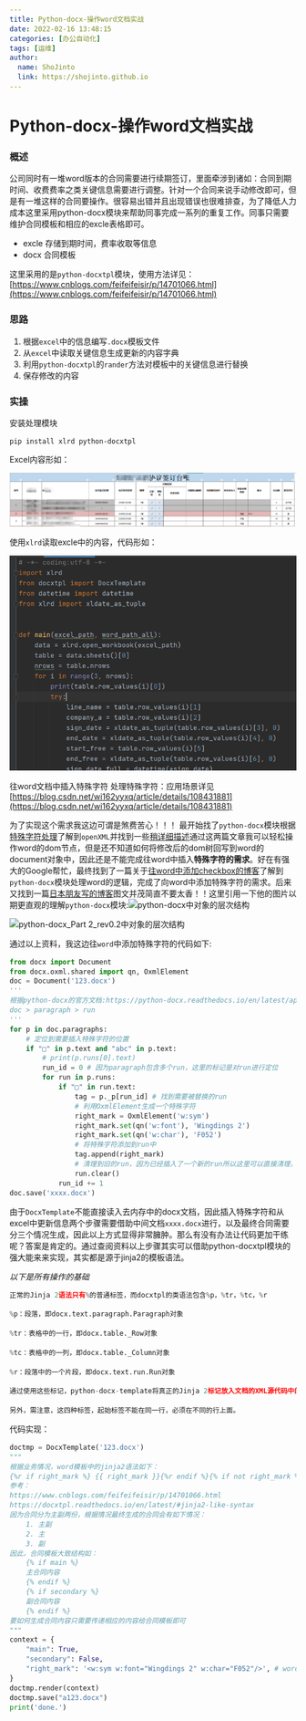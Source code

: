 ```yaml
---
title: Python-docx-操作word文档实战
date: 2022-02-16 13:48:15
categories: [办公自动化]
tags: [运维]
author: 
  name: ShoJinto
  link: https://shojinto.github.io
---
```


# Python-docx-操作word文档实战

### 概述

公司同时有一堆word版本的合同需要进行续期签订，里面牵涉到诸如：合同到期时间、收费费率之类关键信息需要进行调整。针对一个合同来说手动修改即可，但是有一堆这样的合同要操作。很容易出错并且出现错误也很难排查，为了降低人力成本这里采用python-docx模块来帮助同事完成一系列的重复工作。同事只需要维护合同模板和相应的excle表格即可。

- excle 存储到期时间，费率收取等信息
- docx 合同模板

这里采用的是`python-docxtpl`模块，使用方法详见：[https://www.cnblogs.com/feifeifeisir/p/14701066.html](https://www.cnblogs.com/feifeifeisir/p/14701066.html)

### 思路

1. 根据`excel`中的信息编写`.docx`模板文件
2. 从`excel`中读取关键信息生成更新的内容字典
3. 利用`python-docxtpl`的`rander`方法对模板中的关键信息进行替换
4. 保存修改的内容

### 实操

安装处理模块
```shell
pip install xlrd python-docxtpl
```

Excel内容形如：

![image-20220216140801797](../images/image-20220216140801797.png)

使用`xlrd`读取excle中的内容，代码形如：

![image-20220216141425332](../images/image-20220216141425332.png)


往word文档中插入特殊字符
处理特殊字符：应用场景详见[https://blog.csdn.net/wi162yyxq/article/details/108431881](https://blog.csdn.net/wi162yyxq/article/details/108431881)

为了实现这个需求我这边可谓是煞费苦心！！！
最开始找了`python-docx`模块根据[特殊字符处理](https://blog.csdn.net/wi162yyxq/article/details/108431881)了解到`openXML`并找到一些[稍详细描述](https://blog.csdn.net/liuqixuan1994/article/details/104486600/)通过这两篇文章我可以轻松操作word的dom节点，但是还不知道如何将修改后的dom树回写到word的document对象中，因此还是不能完成往word中插入**特殊字符的需求**。好在有强大的Google帮忙，最终找到了一篇关于[往word中添加checkbox的博客](http://jike.in/?qa=1146252/xml-how-can-i-insert-a-checkbox-form-into-a-docx-file-using-python-docx)了解到`python-docx`模块处理word的逻辑，完成了向word中添加特殊字符的需求。后来又找到一篇[日本朋友写的博客](https://www.shibutan-bloomers.com/python_library_python-docx/2247/)图文并茂简直不要太香！！这里引用一下他的图片以期更直观的理解`python-docx`模块:![python-docx中对象的层次结构](https://www.shibutan-bloomers.com/wp-content/uploads/2021/04/f087c8ef7ec4914ce8af442ffa893eb6-1024x677.png)

![python-docx_Part 2_rev0.2中对象的层次结构](https://www.shibutan-bloomers.com/wp-content/uploads/2021/10/70b6f3266827ddafc897ee4276c69bd5.png)

通过以上资料，我这边往`word`中添加特殊字符的代码如下:
```python
from docx import Document
from docx.oxml.shared import qn, OxmlElement
doc = Document('123.docx')
'''
根据python-docx的官方文档:https://python-docx.readthedocs.io/en/latest/api/text.html#paragraph-objects
doc > paragraph > run
'''
for p in doc.paragraphs:
    # 定位到需要插入特殊字符的位置
    if "□" in p.text and "abc" in p.text:
        # print(p.runs[0].text)
        run_id = 0 # 因为paragraph包含多个run，这里的标记是对run进行定位
        for run in p.runs:
            if "□" in run.text:
                tag = p._p[run_id] # 找到需要被替换的run
                # 利用OxmlElement生成一个特殊字符
                right_mark = OxmlElement('w:sym')
                right_mark.set(qn('w:font'), 'Wingdings 2')
                right_mark.set(qn('w:char'), 'F052')
                # 将特殊字符添加到run中
                tag.append(right_mark)
                # 清理到旧的run，因为已经插入了一个新的run所以这里可以直接清理，以达到替换的效果
                run.clear()
            run_id += 1
doc.save('xxxx.docx')
```
由于`DocxTemplate`不能直接读入去内存中的docx文档，因此插入特殊字符和从excel中更新信息两个步骤需要借助中间文档`xxxx.docx`进行，以及最终合同需要分三个情况生成，因此以上方式显得非常臃肿。那么有没有办法让代码更加干练呢？答案是肯定的。通过查阅资料以上步骤其实可以借助python-docxtpl模块的强大能来来实现，其实都是源于jinja2的模板语法。

*以下是所有操作的基础*

```python
正常的Jinja 2语法只有%的普通标签，而docxtpl的类语法包含%p，%tr，%tc，%r

%p：段落，即docx.text.paragraph.Paragraph对象

%tr：表格中的一行，即docx.table._Row对象

%tc：表格中的一列，即docx.table._Column对象

%r：段落中的一个片段，即docx.text.run.Run对象

通过使用这些标记，python-docx-template将真正的Jinja 2标记放入文档的XML源代码中的正确位置。

另外，需注意，这四种标签，起始标签不能在同一行，必须在不同的行上面。


```



代码实现：
```python
doctmp = DocxTemplate('123.docx')
"""
根据业务情况，word模板中的jinja2语法如下：
{%r if right_mark %} {{ right_mark }}{%r endif %}{% if not right_mark %} □{% endif %}
参考：
https://www.cnblogs.com/feifeifeisir/p/14701066.html
https://docxtpl.readthedocs.io/en/latest/#jinja2-like-syntax
因为合同分为主副两份，根据情况最终生成的合同会有如下情况：
    1. 主副
    2. 主
    3. 副
因此，合同模板大致结构如：
    {% if main %} 
    主合同内容
    {% endif %}
    {% if secondary %} 
    副合同内容 
    {% endif %}
要如何生成合同内容只需要传递相应的内容给合同模板即可
"""
context = {
    "main": True,
    "secondary": False,
    "right_mark": '<w:sym w:font="Wingdings 2" w:char="F052"/>', # word中的“对号”，利用 docxtpl中的 {%r 专属标签实现
}
doctmp.render(context)
doctmp.save("a123.docx")
print('done.')

```
